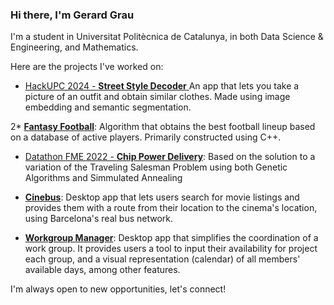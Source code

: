 ### Hi there, I'm Gerard Grau

I'm a student in Universitat Politècnica de Catalunya, in both Data Science & Engineering, and Mathematics.

Here are the projects I've worked on:
<!--
1. [Datathon FME 2023 - **Outfit Generator**](https://github.com/guimCC/Dathon2023-Mango):
AI tool to generate outfits in line with a brand's core philosophy
-->

* [ HackUPC 2024 - **Street Style Decoder** ](https://github.com/gerard-grau/HackUPC2024)
An app that lets you take a picture of an outfit and obtain similar clothes. Made using image embedding and semantic segmentation.

2* [**Fantasy Football**](https://github.com/polresi/Fantasy-Football):
Algorithm that obtains the best football lineup based on a database of active players. Primarily constructed using C++.

* [Datathon FME 2022 - **Chip Power Delivery**](https://github.com/NIU1668278/Qualcomm-Challenge-):
Based on the solution to a variation of the Traveling Salesman Problem using both Genetic Algorithms and Simmulated Annealing

* [**Cinebus**](https://github.com/gerard-grau/cinebus):
Desktop app that lets users search for movie listings and provides them with a route from their location to the cinema's location, using Barcelona's real bus network.

* [**Workgroup Manager**](https://github.com/gerard-grau/workgroup-manager):
Desktop app that simplifies the coordination of a work group. It provides users a tool to input their availability for project each group, and a visual representation (calendar) of all members' available days, among other features.


I'm always open to new opportunities, let's connect!
